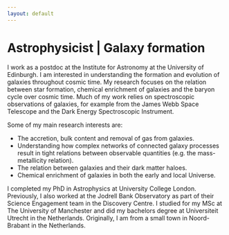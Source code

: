 ```yaml
---
layout: default
---
```


# Astrophysicist | Galaxy formation

I work as a postdoc at the Institute for Astronomy at the University of Edinburgh. I am interested in understanding the formation and evolution of galaxies throughout cosmic time. My research focuses on the relation between star formation, chemical enrichment of galaxies and the baryon cycle over cosmic time. Much of my work relies on spectroscopic observations of galaxies, for example from the James Webb Space Telescope and the Dark Energy Spectroscopic Instrument. 

Some of my main research interests are:
- The accretion, bulk content and removal of gas from galaxies.
- Understanding how complex networks of connected galaxy processes result in tight relations between observable quantities (e.g. the mass-metallicity relation).
- The relation between galaxies and their dark matter haloes.
- Chemical enrichment of galaxies in both the early and local Universe. 

I completed my PhD in Astrophysics at University College London. Previously, I also worked at the Jodrell Bank Observatory as part of their Science Engagement team in the Discovery Centre. I studied for my MSc at The University of Manchester and did my bachelors degree at Universiteit Utrecht in the Netherlands. Originally, I am from a small town in Noord-Brabant in the Netherlands.

